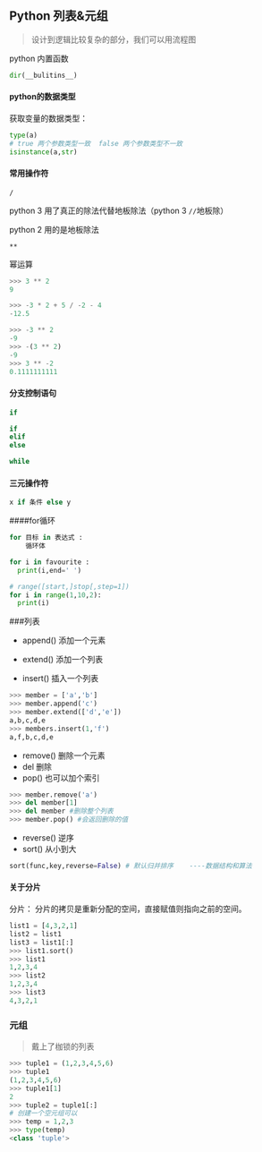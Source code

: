 ## Python 列表&元组

> 设计到逻辑比较复杂的部分，我们可以用流程图

python 内置函数

``` python
dir(__bulitins__)
```



#### python的数据类型

获取变量的数据类型：

``` python
type(a)
# true 两个参数类型一致  false 两个参数类型不一致
isinstance(a,str)
```

#### 常用操作符

`/`

python 3 用了真正的除法代替地板除法（python 3 `//`地板除）

python 2 用的是地板除法

`**`

幂运算

``` python
>>> 3 ** 2
9
```

```python
>>> -3 * 2 + 5 / -2 - 4
-12.5
```

```python
>>> -3 ** 2
-9
>>> -(3 ** 2)
-9
>>> 3 ** -2
0.1111111111
```

#### 分支控制语句

```python
if

if
elif
else

while
```

#### 三元操作符

``` python
x if 条件 else y
```

####for循环

``` python
for 目标 in 表达式 :
  	循环体
```

``` python
for i in favourite :
  print(i,end=' ')
```

``` python
# range([start,]stop[,step=1])
for i in range(1,10,2):
  print(i)
```

###列表

- append() 添加一个元素


- extend() 添加一个列表
- insert() 插入一个列表

``` python
>>> member = ['a','b']
>>> member.append('c')
>>> member.extend(['d','e'])
a,b,c,d,e
>>> members.insert(1,'f')
a,f,b,c,d,e
```

- remove() 删除一个元素
- del 删除
- pop() 也可以加个索引

```python
>>> member.remove('a')
>>> del member[1]
>>> del member #删除整个列表
>>> member.pop() #会返回删除的值
```

- reverse() 逆序
- sort() 从小到大

``` python
sort(func,key,reverse=False) # 默认归并排序    ----数据结构和算法
```



#### 关于分片

分片： 分片的拷贝是重新分配的空间，直接赋值则指向之前的空间。

```python
list1 = [4,3,2,1]
list2 = list1 
list3 = list1[:]
>>> list1.sort()
>>> list1
1,2,3,4
>>> list2
1,2,3,4
>>> list3
4,3,2,1
```

### 元组

> 戴上了枷锁的列表

``` python
>>> tuple1 = (1,2,3,4,5,6)
>>> tuple1
(1,2,3,4,5,6)
>>> tuple1[1]
2
>>> tuple2 = tuple1[:]
# 创建一个空元组可以
>>> temp = 1,2,3
>>> type(temp)
<class 'tuple'>
```















